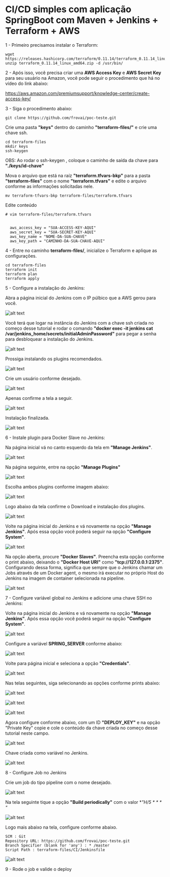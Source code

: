 # CI/CD simples com aplicação SpringBoot com Maven + Jenkins + Terraform + AWS
1 - Primeiro precisamos instalar o Terraform:

```
wget https://releases.hashicorp.com/terraform/0.11.14/terraform_0.11.14_linux_amd64.zip
unzip terraform_0.11.14_linux_amd64.zip -d /usr/bin/
```
2 - Após isso, você precisa criar uma **AWS Access Key** e **AWS Secret Key** para seu usuário na Amazon, você pode seguir o procedimento que há no vídeo do link abaixo:

https://aws.amazon.com/premiumsupport/knowledge-center/create-access-key/

3 - Siga o procedimento abaixo:

```
git clone https://github.com/frovai/poc-teste.git
```
Crie uma pasta **"keys"** dentro do caminho **"terraform-files/"** e crie uma chave ssh.

```
cd terraform-files
mkdir keys
ssh-keygen
```
OBS: Ao rodar o ssh-keygen , coloque o caminho de saída da chave para **"./keys/id-chave"**

Mova o arquivo que está na raíz **"terraform.tfvars-bkp"** para a pasta **"terraform-files"** com o nome **"terraform.tfvars"** e edite o arquivo conforme as informações solicitadas nele.
```
mv terraform-tfvars-bkp terraform-files/terraform.tfvars
```
Edite conteúdo
```
# vim terraform-files/terraform.tfvars


  aws_access_key = "SUA-ACCESS-KEY-AQUI"
  aws_secret_key = "SUA-SECRET-KEY-AQUI"
  aws_key_name = "NOME-DA-SUA-CHAVE"
  aws_key_path = "CAMINHO-DA-SUA-CHAVE-AQUI"
```

4 - Entre no caminho **terraform-files/**, inicialize o Terraform e aplique as configurações.

```
cd terraform-files
terraform init
terraform plan
terraform apply
```

5 - Configure a instalação do Jenkins:

Abra a página inicial do Jenkins com o IP púlbico que a AWS gerou para você.

![alt text](https://github.com/frovai/poc-teste/blob/develop/images/Unlock-Jenkins.png)

Você terá que logar na instância do Jenkins com a chave ssh criada no começo desse tutorial e rodar o comando **"docker exec -it jenkins cat /var/jenkins_home/secrets/initialAdminPassword"** para pegar a senha para desbloquear a instalação do Jenkins.

![alt text](https://github.com/frovai/poc-teste/blob/develop/images/InitialAdminPassword-Jenkins.png)

Prossiga instalando os plugins recomendados.

![alt text](https://github.com/frovai/poc-teste/blob/develop/images/Install-suggested-plugins.png)

Crie um usuário conforme desejado.

![alt text](https://github.com/frovai/poc-teste/blob/develop/images/Create-First-Admin-User.png)

Apenas confirme a tela a seguir.

![alt text](https://github.com/frovai/poc-teste/blob/develop/images/Instance-Configuration.png)

Instalação finalizada.

![alt text](https://github.com/frovai/poc-teste/blob/develop/images/Instalado-OK.png)

6 - Instale plugin para Docker Slave no Jenkins:

Na página inicial vá no canto esquerdo da tela em **"Manage Jenkins"**.

![alt text](https://github.com/frovai/poc-teste/blob/develop/images/manage-jenkins.png)

Na página seguinte, entre na opção **"Manage Plugins"**

![alt text](https://github.com/frovai/poc-teste/blob/develop/images/manage-plugins.png)

Escolha ambos plugins conforme imagem abaixo:

![alt text](https://github.com/frovai/poc-teste/blob/develop/images/plugins-docker.png)

Logo abaixo da tela confirme o Download e instalação dos plugins.

![alt text](https://github.com/frovai/poc-teste/blob/develop/images/Download-install-plugins.png)

Volte na página inicial do Jenkins e vá novamente na opção **"Manage Jenkins"**. Após essa opção você poderá seguir na opção **"Configure System"**.

![alt text](https://github.com/frovai/poc-teste/blob/develop/images/Configure-System.png)

Na opção aberta, procure **"Docker Slaves"**. Preencha esta opção conforme o print abaixo, deixando o **"Docker Host URI"** como **"tcp://127.0.0.1:2375"**. Configurando dessa forma, significa que sempre que o Jenkins chamar um Jobs através de um Docker agent, o mesmo irá executar no próprio Host do Jenkins na imagem de container selecionada na pipeline.

![alt text](https://github.com/frovai/poc-teste/blob/develop/images/Docker-slave-configura.png)


7 - Configure variável global no Jenkins e adicione uma chave SSH no Jenkins:

Volte na página inicial do Jenkins e vá novamente na opção **"Manage Jenkins"**. Após essa opção você poderá seguir na opção **"Configure System"**.

![alt text](https://github.com/frovai/poc-teste/blob/develop/images/Configure-System.png)

Configure a variável **SPRING_SERVER** conforme abaixo:

![alt text](https://github.com/frovai/poc-teste/blob/develop/images/Global-Spring-Server.png)

Volte para página inicial e seleciona a opção **"Credentials"**.

![alt text](https://github.com/frovai/poc-teste/blob/develop/images/Credentials.png)

Nas telas seguintes, siga selecionando as opções conforme prints abaixo:

![alt text](https://github.com/frovai/poc-teste/blob/develop/images/Credentials-Jenkins.png)

![alt text](https://github.com/frovai/poc-teste/blob/develop/images/Credentials-System-Globalcredentials.png)

![alt text](https://github.com/frovai/poc-teste/blob/develop/images/Jenkins%3ECredentials%3ESystem%3EGlobalCredentials%3EAddCredentials.png)

Agora configure conforme abaixo, com um ID **"DEPLOY_KEY"** e na opção "Private Key" copie e cole o conteúdo da chave criada no começo desse tutorial neste campo.

![alt text](https://github.com/frovai/poc-teste/blob/develop/images/SSH-PrivateKey%3EDeploy-key.png)

Chave criada como variável no Jenkins.

![alt text](https://github.com/frovai/poc-teste/blob/develop/images/Chave-SSH-criada-Jenkins.png)

8 - Configure Job no Jenkins

Crie um job do tipo pipeline com o nome desejado.

![alt text](https://github.com/frovai/poc-teste/blob/develop/images/Create-Pipeline.png)

Na tela seguinte tique a opção **"Build periodically"** com o valor **"H/5 * * * *"**

![alt text](https://github.com/frovai/poc-teste/blob/develop/images/Build-Triggers-5em5min.png)

Logo mais abaixo na tela, configure conforme abaixo.
```
SCM : Git
Repository URL: https://github.com/frovai/poc-teste.git
Branch Specifier (blank for 'any') : * /master
Script Path : terraform-files/CI/Jenkinsfile
```
![alt text](https://github.com/frovai/poc-teste/blob/develop/images/Pipeline-pipeline-scm.png)

9 - Rode o job e valide o deploy


